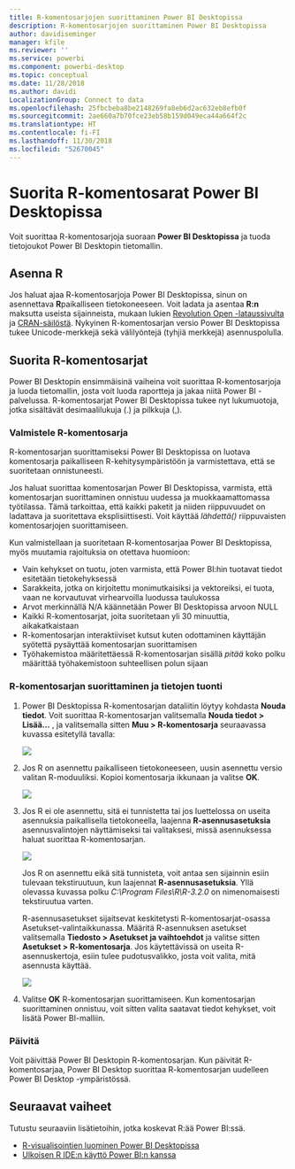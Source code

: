 ```yaml
---
title: R-komentosarjojen suorittaminen Power BI Desktopissa
description: R-komentosarjojen suorittaminen Power BI Desktopissa
author: davidiseminger
manager: kfile
ms.reviewer: ''
ms.service: powerbi
ms.component: powerbi-desktop
ms.topic: conceptual
ms.date: 11/28/2018
ms.author: davidi
LocalizationGroup: Connect to data
ms.openlocfilehash: 25fbcbeba8be2148269fa8eb6d2ac632eb8efb0f
ms.sourcegitcommit: 2ae660a7b70fce23eb58b159d049eca44a664f2c
ms.translationtype: HT
ms.contentlocale: fi-FI
ms.lasthandoff: 11/30/2018
ms.locfileid: "52670045"
---
```

# <a name="run-r-scripts-in-power-bi-desktop"></a>Suorita R-komentosarat Power BI Desktopissa
Voit suorittaa R-komentosarjoja suoraan **Power BI Desktopissa** ja tuoda tietojoukot Power BI Desktopin tietomallin.

## <a name="install-r"></a>Asenna R
Jos haluat ajaa R-komentosarjoja Power BI Desktopissa, sinun on asennettava **R**paikalliseen tietokoneeseen. Voit ladata ja asentaa **R:n** maksutta useista sijainneista, mukaan lukien [Revolution Open -lataussivulta](https://mran.revolutionanalytics.com/download/) ja [CRAN-säilöstä](https://cran.r-project.org/bin/windows/base/). Nykyinen R-komentosarjan versio Power BI Desktopissa tukee Unicode-merkkejä sekä välilyöntejä (tyhjiä merkkejä) asennuspolulla.

## <a name="run-r-scripts"></a>Suorita R-komentosarjat
Power BI Desktopin ensimmäisinä vaiheina voit suorittaa R-komentosarjoja ja luoda tietomallin, josta voit luoda raportteja ja jakaa niitä Power BI -palvelussa. R-komentosarjat Power BI Desktopissa tukee nyt lukumuotoja, jotka sisältävät desimaalilukuja (.) ja pilkkuja (,).

### <a name="prepare-an-r-script"></a>Valmistele R-komentosarja
R-komentosarjan suorittamiseksi Power BI Desktopissa on luotava komentosarja paikalliseen R-kehitysympäristöön ja varmistettava, että se suoritetaan onnistuneesti.

Jos haluat suorittaa komentosarjan Power BI Desktopissa, varmista, että komentosarjan suorittaminen onnistuu uudessa ja muokkaamattomassa työtilassa. Tämä tarkoittaa, että kaikki paketit ja niiden riippuvuudet on ladattava ja suoritettava eksplisiittisesti. Voit käyttää *lähdettä()* riippuvaisten komentosarjojen suorittamiseen.

Kun valmistellaan ja suoritetaan R-komentosarjaa Power BI Desktopissa, myös muutamia rajoituksia on otettava huomioon:

* Vain kehykset on tuotu, joten varmista, että Power BI:hin tuotavat tiedot esitetään tietokehyksessä
* Sarakkeita, jotka on kirjoitettu monimutkaisiksi ja vektoreiksi, ei tuota, vaan ne korvautuvat virhearvoilla luodussa taulukossa
* Arvot merkinnällä N/A käännetään Power BI Desktopissa arvoon NULL
* Kaikki R-komentosarjat, joita suoritetaan yli 30 minuuttia, aikakatkaistaan
* R-komentosarjan interaktiiviset kutsut kuten odottaminen käyttäjän syötettä pysäyttää komentosarjan suorittamisen
* Työhakemistoa määritettäessä R-komentosarjan sisällä *pitää* koko polku määrittää työhakemistoon suhteellisen polun sijaan

### <a name="run-your-r-script-and-import-data"></a>R-komentosarjan suorittaminen ja tietojen tuonti
1. Power BI Desktopissa R-komentosarjan dataliitin löytyy kohdasta **Nouda tiedot**. Voit suorittaa R-komentosarjan valitsemalla **Nouda tiedot &gt; Lisää...** , ja valitsemalla sitten **Muu &gt; R-komentosarja** seuraavassa kuvassa esitetyllä tavalla:
   
   ![](media/desktop-r-scripts/r-scripts-1.png)
2. Jos R on asennettu paikalliseen tietokoneeseen, uusin asennettu versio valitan R-moduuliksi. Kopioi komentosarja ikkunaan ja valitse **OK**.
   
   ![](media/desktop-r-scripts/r-scripts-2.png)
3. Jos R ei ole asennettu, sitä ei tunnistetta tai jos luettelossa on useita asennuksia paikallisella tietokoneella, laajenna **R-asennusasetuksia** asennusvalintojen näyttämiseksi tai valitaksesi, missä asennuksessa haluat suorittaa R-komentosarjan.
   
   ![](media/desktop-r-scripts/r-scripts-3.png)
   
   Jos R on asennettu eikä sitä tunnisteta, voit antaa sen sijainnin esiin tulevaan tekstiruutuun, kun laajennat **R-asennusasetuksia**. Yllä olevassa kuvassa polku *C:\Program Files\R\R-3.2.0* on nimenomaisesti tekstiruutua varten.
   
   R-asennusasetukset sijaitsevat keskitetysti R-komentosarjat-osassa Asetukset-valintaikkunassa. Määritä R-asennuksen asetukset valitsemalla **Tiedosto > Asetukset ja vaihtoehdot** ja valitse sitten **Asetukset > R-komentosarja**. Jos käytettävissä on useita R-asennuskertoja, esiin tulee pudotusvalikko, josta voit valita, mitä asennusta käyttää.
   
   ![](media/desktop-r-scripts/r-scripts-4.png)
4. Valitse **OK** R-komentosarjan suorittamiseen. Kun komentosarjan suorittaminen onnistuu, voit sitten valita saatavat tiedot kehykset, voit lisätä Power BI-malliin.

### <a name="refresh"></a>Päivitä
Voit päivittää Power BI Desktopin R-komentosarjan. Kun päivität R-komentosarjaa, Power BI Desktop suorittaa R-komentosarjan uudelleen Power BI Desktop -ympäristössä.

## <a name="next-steps"></a>Seuraavat vaiheet
Tutustu seuraaviin lisätietoihin, jotka koskevat R:ää Power BI:ssä.

* [R-visualisointien luominen Power BI Desktopissa](desktop-r-visuals.md)
* [Ulkoisen R IDE:n käyttö Power BI:n kanssa](desktop-r-ide.md)

